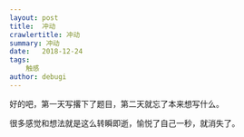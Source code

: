 ```yaml
---
layout: post
title:  冲动
crawlertitle: 冲动
summary: 冲动
date:   2018-12-24
tags:
    触感
author: debugi
---
```


好的吧，第一天写撂下了题目，第二天就忘了本来想写什么。  

很多感觉和想法就是这么转瞬即逝，愉悦了自己一秒，就消失了。  

